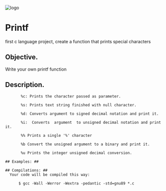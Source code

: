![logo](https://user-images.githubusercontent.com/85509333/140988843-905a68d8-cd62-4db6-ba4c-d41d863c5dc9.jpg)
# Printf
first c language project, create a function that prints special characters

## Objective. ##
Write your own printf function 



## Description. ##


```
       %c: Prints the character passed as parameter.

       %s: Prints text string finished with null character.

       %d: Converts argument to signed decimal notation and print it.

       %i:  Converts  argument  to unsigned decimal notation and print it.

       %% Prints a single '%' character

       %b Convert the unsigned argument to a binary and print it.

       %u Prints the integer unsigned decimal conversion.

## Examples: ##

## Compilations: ##
  Your code will be compiled this way:

      $ gcc -Wall -Werror -Wextra -pedantic -std=gnu89 *.c
